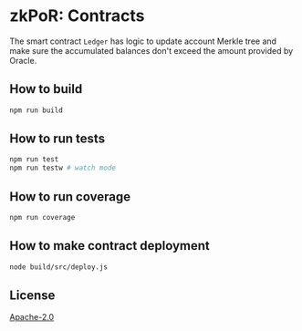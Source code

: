 # zkPoR: Contracts

The smart contract `Ledger` has logic to update account Merkle tree and make sure the accumulated balances don't exceed the amount provided by Oracle.

## How to build

```sh
npm run build
```

## How to run tests

```sh
npm run test
npm run testw # watch mode
```

## How to run coverage

```sh
npm run coverage
```

## How to make contract deployment
```sh
node build/src/deploy.js
```

## License

[Apache-2.0](LICENSE)
